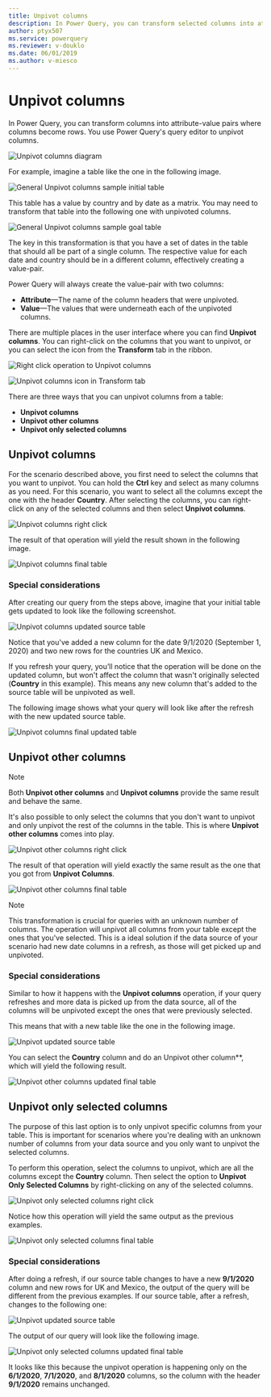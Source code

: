 ```yaml
---
title: Unpivot columns
description: In Power Query, you can transform selected columns into attribute-value pairs where columns become rows. You use Power Query's Editor to unpivot columns
author: ptyx507
ms.service: powerquery
ms.reviewer: v-douklo
ms.date: 06/01/2019
ms.author: v-miesco
---
```



# Unpivot columns

In Power Query, you can transform columns into attribute-value pairs where columns become rows. You use Power Query's query editor to unpivot columns.

![Unpivot columns diagram](images/me-unpivot-diagram.png)

For example, imagine a table like the one in the following image.

![General Unpivot columns sample initial table](images/me-unpivot-initial-table.png)

This table has a value by country and by date as a matrix. You may need to transform that table into the following one with unpivoted columns.

![General Unpivot columns sample goal table](images/me-unpivot-final-table.png)

The key in this transformation is that you have a set of dates in the table that should all be part of a single column. The respective value for each date and country should be in a different column, effectively creating a value-pair.

Power Query will always create the value-pair with two columns:

- **Attribute**&mdash;The name of the column headers that were unpivoted.
- **Value**&mdash;The values that were underneath each of the unpivoted columns.

There are multiple places in the user interface where you can find **Unpivot columns**. You can right-click on the columns that you want to unpivot, or you can select the icon from the **Transform** tab in the ribbon.

![Right click operation to Unpivot columns](images/me-unpivot-right-click.png)

![Unpivot columns icon in Transform tab](images/me-unpivot-transform-tab.png)

There are three ways that you can unpivot columns from a table:

* **Unpivot columns**
* **Unpivot other columns**
* **Unpivot only selected columns**

## Unpivot columns

For the scenario described above, you first need to select the columns that you want to unpivot. You can hold the **Ctrl** key and select as many columns as you need. For this scenario, you want to select all the columns except the one with the header **Country**. After selecting the columns, you can right-click on any of the selected columns and then select **Unpivot columns**.

![Unpivot columns right click](images/me-unpivot-columns-right-click.png)

The result of that operation will yield the result shown in the following image. 

![Unpivot columns final table](images/me-unpivot-columns-final-table.png)

### Special considerations

After creating our query from the steps above, imagine that your initial table gets updated to look like the following screenshot.

![Unpivot columns updated source table](images/me-unpivot-updated-source-table.png)

Notice that you've added a new column for the date 9/1/2020 (September 1, 2020) and two new rows for the countries UK and Mexico.

If you refresh your query, you’ll notice that the operation will be done on the updated column, but won't affect the column that wasn't originally selected (**Country** in this example). This means any new column that's added to the source table will be unpivoted as well.

The following image shows what your query will look like after the refresh with the new updated source table.

![Unpivot columns final updated table](images/me-unpivot-columns-final-updated-table.png)

## Unpivot other columns

>[!Note]
> Both **Unpivot other columns** and **Unpivot columns** provide the same result and behave the same.

It's also possible to only select the columns that you don't want to unpivot and only unpivot the rest of the columns in the table. This is where **Unpivot other columns** comes into play.

![Unpivot other columns right click](images/me-unpivot-other-columns.png)

The result of that operation will yield exactly the same result as the one that you got from **Unpivot Columns**.

![Unpivot other columns final table](images/me-unpivot-other-columns-final-table.png)

>[!NOTE]
> This transformation is crucial for queries with an unknown number of columns. The operation will unpivot all columns from your table except the ones that you've selected. This is a ideal solution if the data source of your scenario had new date columns in a refresh, as those will get picked up and unpivoted. 

### Special considerations

Similar to how it happens with the **Unpivot columns** operation, if your query refreshes and more data is picked up from the data source, all of the columns will be unpivoted except the ones that were previously selected.

This means that with a new table like the one in the following image.

![Unpivot updated source table](images/me-unpivot-updated-source-table.png)

You can select the **Country** column and do an Unpivot other column**, which will yield the following result.

![Unpivot other columns updated final table](images/me-unpivot-other-columns-updated-final-table.png)

## Unpivot only selected columns

The purpose of this last option is to only unpivot specific columns from your table. This is important for scenarios where you're dealing with an unknown number of columns from your data source and you only want to unpivot the selected columns.

To perform this operation, select the columns to unpivot, which are all the columns except the **Country** column. Then select the option to **Unpivot Only Selected Columns** by right-clicking on any of the selected columns.

![Unpivot only selected columns right click](images/me-unpivot-only-selected-columns-right-click.png)

Notice how this operation will yield the same output as the previous examples.

![Unpivot only selected columns final table](images/me-unpivot-only-selected-columns-final-table.png)

### Special considerations

After doing a refresh, if our source table changes to have a new **9/1/2020** column and new rows for UK and Mexico, the output of the query will be different from the previous examples. If our source table, after a refresh, changes to the following one:

![Unpivot updated source table](images/me-unpivot-updated-source-table.png)

The output of our query will look like the following image.

![Unpivot only selected columns updated final table](images/me-unpivot-only-selected-columns-updated-final-table.png)

It looks like this because the unpivot operation is happening only on the **6/1/2020**, **7/1/2020**, and **8/1/2020** columns, so the column with the header **9/1/2020** remains unchanged.
